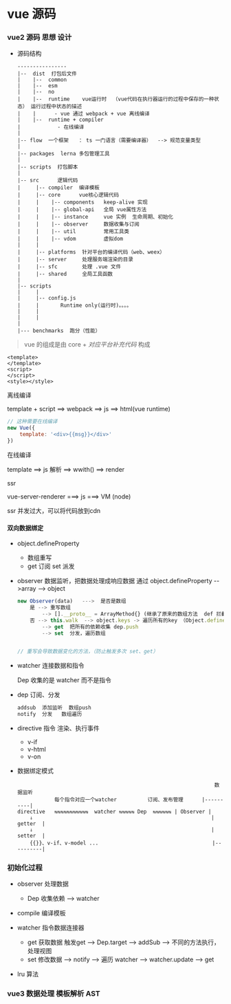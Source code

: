 # vue 源码

### vue2 源码 思想 设计

- 源码结构

    ```
    ----------------
    |--  dist  打包后文件 
    |    |--  common
    |    |--  esm
    |    |--  no
    |    |--  runtime    vue运行时  （vue代码在执行器运行的过程中保存的一种状态） 运行过程中状态的描述
    |    |      - vue 通过 webpack + vue 离线编译
    |    |--  runtime + compiler  
    |            - 在线编译
    |
    |-- flow  一个框架   ： ts 一门语言（需要编译器）  --> 规范变量类型
    |
    |-- packages  lerna 多包管理工具
    |
    |-- scripts  打包脚本
    |
    |-- src      逻辑代码
    |     |-- compiler  编译模板
    |     |-- core      vue核心逻辑代码
    |     |    |-- components   keep-alive 实现
    |     |    |-- global-api   全局 vue属性方法
    |     |    |-- instance     vue 实例  生命周期、初始化
    |     |    |-- observer     数据收集与订阅
    |     |    |-- util         常用工具类
    |     |    |-- vdom         虚拟dom
    |     |
    |     |-- platforms  针对平台的编译代码（web、weex）
    |     |-- server     处理服务端渲染的目录
    |     |-- sfc        处理 .vue 文件
    |     |-- shared     全局工具函数
    |     
    |-- scripts
    |     |
    |     |-- config.js
    |     |       Runtime only(运行时)。。。。
    |     |
    |     |
    |
    |--- benchmarks  跑分（性能）

    ```

> vue 的组成是由 core + *对应平台补充代码* 构成

```
<template>
</template>
<script>
</script>
<style></style>
```

离线编译

template + script ==> webpack ==> js ==> html(vue runtime)

```js
// 这种需要在线编译
new Vue({
    template: '<div>{{msg}}</div>'
})
```

在线编译

template ==> js 解析 ==> wwith() ==> render

ssr

vue-server-renderer ===> js ===> VM (node)

ssr 并发过大，可以将代码放到cdn

#### 双向数据绑定

- object.defineProperty
    - 数组重写
    - get 订阅 set 派发

- observer  数据监听，把数据处理成响应数据 通过 object.defineProperty
                                    -->array
                                    --> object
    ```js
    new Observer(data)   --->  是否是数组
        是 --> 重写数组 
            --> [].__proto__ = ArrayMethod{} (继承了原来的数组方法  def 拦截)
        否 --> this.walk  --> object.keys -> 遍历所有的key （Object.defineProperty）
            --> get  把所有的依赖收集 dep.push
            --> set  分发，遍历数组


    // 重写会导致数据变化的方法，（防止触发多次 set、get）

    ```

- watcher   连接数据和指令

    Dep 收集的是 watcher 而不是指令

- dep    订阅、分发
    ```js
    addsub  添加监听  数组push
    notify  分发   数组遍历
    ```

- directive   指令 渲染、执行事件
    - v-if
    - v-html
    - v-on

- 数据绑定模式

    ```
                                                                    数据监听
                每个指令对应一个watcher          订阅、发布管理      |----------|
    directive   ⇆⇆⇆⇆⇆⇆⇆⇆⇆⇆⇆  watcher ⇆⇆⇆⇆⇆ Dep  ⇆⇆⇆⇆⇆⇆ | Observer |
        ⇓                                                          |  getter  |       
        ⇓                                                          |  setter  |
        {{}}、v-if、v-model ...                                     |----------|

    ```
### 初始化过程

- observer 处理数据
    - Dep 收集依赖 --> watcher
- compile  编译模板
- watcher  指令数据连接器
    - get 获取数据 触发get --> Dep.target --> addSub --> 不同的方法执行，处理视图
    - set 修改数据 --> notify --> 遍历 watcher --> watcher.update --> get
        
- lru 算法


### vue3 数据处理 模板解析 AST

